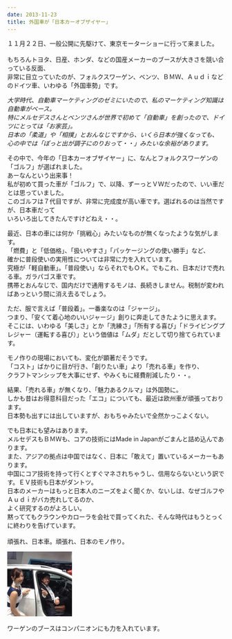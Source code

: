 ```yaml
---
date: 2013-11-23
title: 外国車が「日本カーオブザイヤー」
---
```




１１月２２日、一般公開に先駆けて、東京モーターショーに行って来ました。  
​  
もちろんトヨタ、日産、ホンダ、などの国産メーカーのブースが大きさを競い合っている反面、  
非常に目立っていたのが、フォルクスワーゲン、ベンツ、ＢＭＷ、Ａｕｄｉなどのドイツ車、いわゆる「外国車勢」です。  
  
_大学時代、自動車マーケティングのゼミにいたので、私のマーケティング知識は自動車がベース。  
特にメルセデスさんとベンツさんが世界で初めて「自動車」を創ったので、ドイツにとっては「お家芸」。  
日本の「柔道」や「相撲」とおんなじですから、いくら日本が強くなっても、  
​心の中では「ぽっと出が調子にのりおって・・」みたいな余裕があります。_  
  
その中で、今年の「日本カーオブザイヤー」に、なんとフォルクスワーゲンの「ゴルフ」が選ばれました。  
あーなんという出来事！  
私が初めて買った車が「ゴルフ」で、以降、ずーっとＶＷだったので、いい車だとは思っていました。  
このゴルフは７代目ですが、非常に完成度が高い車です。選ばれるのは当然ですが、日本車だって  
いろいろ出してきたんですけどねえ・・。  
  
最近、日本の車には何か「挑戦心」みたいなものが無くなったような気がします。  
「燃費」と「低価格」、「扱いやすさ」「パッケージングの使い勝手」など、  
確かに普段使いの実用性については非常に力を入れています。  
究極が「軽自動車」。「普段使い」ならそれでもＯＫ。でもこれ、日本だけで売れる車。ガラパゴス車です。  
携帯とおんなじで、国内だけで通用するモノは、長続きしません。税制が変わればあっという間に消え去るでしょう。  
  
ただ、服で言えば「普段着」。一番楽なのは「ジャージ」。  
つまり、「安くて着心地のいいジャージ」創りに奔走してきたように思えます。そこには、いわゆる「美しさ」とか「洗練さ」「所有する喜び」「ドライビングプレジャー（運転する喜び）」という価値は「ムダ」だとして切り捨てられています。  
  
モノ作りの現場においても、変化が顕著だそうです。  
「コスト」ばかりに目が行き、「創りたい車」より「売れる車」を作り、  
クラフトマンシップを大事にせず、やみくもに経費削減したり・・。  
  
結果、「売れる車」が無くなり、「魅力あるクルマ」は外国勢に。  
しかも昔はお得意科目だった「エコ」についても、最近は欧州車が頑張っております。  
日本勢も出すには出していますが、おもちゃみたいで全然かっこよくない。  
  
でも日本にも望みはあります。  
メルセデスもＢＭＷも、コアの技術にはMade in Japanがごまんと詰め込んであります。  
また、アジアの拠点は中国ではなく、日本に「敢えて」置いているメーカーもあります。  
中国にコア技術を持って行くとすぐマネされちゃうし、信用ならないという訳です。ＥＶ技術も日本がダントツ。  
日本のメーカーはもっと日本人のニーズをよく聞くか、ないしは、なぜゴルフやＡｕｄｉがバカ売れしてるのか、  
よく研究するのがよろしい。  
黙っててもクラウンやカローラを会社で買ってくれた、そんな時代はもうとっくに終わりを告げています。  
​  
頑張れ、日本車。頑張れ、日本のモノ作り。

![画像](/images/uploads/1420024-543678699056425-1033419334-n-150x150_orig.jpg)

ワーゲンのブースはコンパニオンにも力を入れています。
